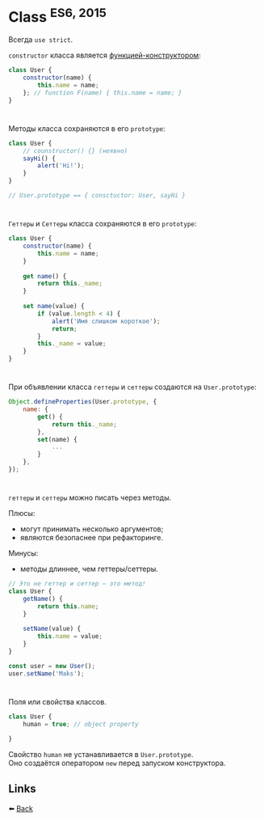 # Class <sup>ES6, 2015</sup>

Всегда `use strict`.

`constructor` класса является [функцией-конструктором](./FunctionConstructor.md):
```javascript
class User {
    constructor(name) {
        this.name = name;
    }; // function F(name) { this.name = name; }
}
```

#

Методы класса сохраняются в его `prototype`:
```javascript
class User {
    // counstructor() {} (неявно)
    sayHi() {
        alert('Hi!');
    }
}

// User.prototype == { consctuctor: User, sayHi }
```

#

`Геттеры` и `Сеттеры` класса сохраняются в его `prototype`:
```javascript
class User {
    constructor(name) {
        this.name = name;
    }
    
    get name() {
        return this._name;
    }
    
    set name(value) {
        if (value.length < 4) {
            alert('Имя слишком короткое');
            return;
        }
        this._name = value;
    }
}
```

#

При объявлении класса `геттеры` и&nbsp;`сеттеры` создаются на `User.prototype`:

```javascript
Object.defineProperties(User.prototype, {
    name: {
        get() {
            return this._name;
        },
        set(name) {
            ...
        }
    },
});
```

#

`геттеры` и&nbsp;`сеттеры` можно писать через методы.

Плюсы: 
- могут принимать несколько аргументов;
- являются безопаснее при рефакторинге.

Минусы: 
- методы длиннее, чем геттеры/сеттеры.

```js
// Это не геттер и сеттер — это метод!
class User {
    getName() {
        return this.name;
    }
    
    setName(value) {
        this.name = value;
    }
}

const user = new User();
user.setName('Maks');
```

#

Поля или свойства классов.

```javascript
class User {
    human = true; // object property
    
}
```

Свойство `human` не устанавливается в `User.prototype`.<br>
Оно создаётся оператором `new` перед запуском конструктора.

## Links

⬅️ [Back](./main.md)